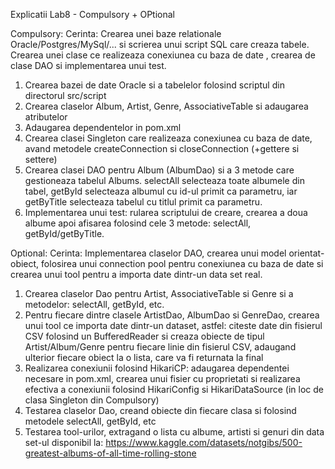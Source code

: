 Explicatii Lab8 - Compulsory + OPtional

Compulsory:
Cerinta: Crearea unei baze relationale Oracle/Postgres/MySql/... si scrierea unui script SQL care creaza tabele. Crearea unei clase ce realizeaza conexiunea cu baza de date
, crearea de clase DAO si implementarea unui test.

1. Crearea bazei de date Oracle si a tabelelor folosind scriptul din directorul src/script
2. Crearea claselor Album, Artist, Genre, AssociativeTable si adaugarea atributelor
3. Adaugarea dependentelor in pom.xml
4. Crearea clasei Singleton care realizeaza conexiunea cu baza de date, avand metodele createConnection si closeConnection (+gettere si settere)
5. Crearea clasei DAO pentru Album (AlbumDao) si a 3 metode care gestioneaza tabelul Albums. selectAll selecteaza toate albumele din tabel, getById selecteaza albumul 
cu id-ul primit ca parametru, iar getByTitle selecteaza tabelul cu titlul primit ca parametru.
6. Implementarea unui test: rularea scriptului de creare, crearea a doua albume apoi afisarea folosind cele 3 metode: selectAll, getById/getByTitle.

Optional:
Cerinta: Implementarea claselor DAO, crearea unui model orientat-obiect, folosirea unui connection pool pentru conexiunea cu baza de date si crearea unui tool 
pentru a importa date dintr-un data set real.

1. Crearea claselor Dao pentru Artist, AssociativeTable si Genre si a metodelor: selectAll, getById, etc. 
2. Pentru fiecare dintre clasele ArtistDao, AlbumDao si GenreDao, crearea unui tool ce importa date dintr-un dataset, astfel: citeste date din fisierul CSV folosind 
un BufferedReader si creaza obiecte de tipul Artist/Album/Genre pentru fiecare linie din fisierul CSV, adaugand ulterior fiecare obiect la o lista, care va fi returnata la final
3. Realizarea conexiunii folosind HikariCP: adaugarea dependentei necesare in pom.xml, crearea unui fisier cu proprietati si realizarea efectiva a conexiunii folosind HikariConfig si HikariDataSource (in loc de clasa Singleton din Compulsory)
4. Testarea claselor Dao, creand obiecte din fiecare clasa si folosind metodele selectAll, getById, etc
5. Testarea tool-urilor, extragand o lista cu albume, artisti si genuri din data set-ul disponibil la: https://www.kaggle.com/datasets/notgibs/500-greatest-albums-of-all-time-rolling-stone
